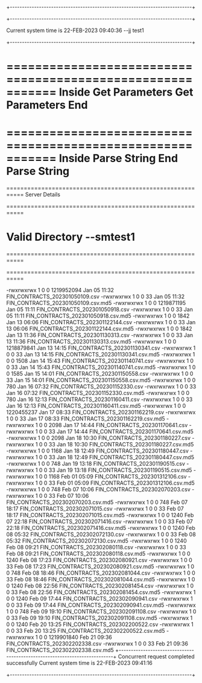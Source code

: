 +---------------------------------------------------------------------------+

+---------------------------------------------------------------------------+

Current system time is 22-FEB-2023 09:40:36
--jj test1

+---------------------------------------------------------------------------+

===========================================================
Inside Get Parameters 
Get Parameters End 
===========================================================
===========================================================
 Inside Parse String 
 End Parse String 
===========================================================
===========================================================
Server Details

===========================================================
 
Valid Directory
--smtest1
===========================================================

===========================================================
 
===========================================================



-rwxrwxrwx 1 0        0         1219952094 Jan 05 11:32 FIN_CONTRACTS_202301050109.csv
-rwxrwxrwx 1 0        0                 33 Jan 05 11:32 FIN_CONTRACTS_202301050109.csv.md5
-rwxrwxrwx 1 0        0         1219871195 Jan 05 11:11 FIN_CONTRACTS_202301050918.csv
-rwxrwxrwx 1 0        0                 33 Jan 05 11:11 FIN_CONTRACTS_202301050918.csv.md5
-rwxrwxrwx 1 0        0               1842 Jan 13 06:06 FIN_CONTRACTS_202301122144.csv
-rwxrwxrwx 1 0        0                 33 Jan 13 06:06 FIN_CONTRACTS_202301122144.csv.md5
-rwxrwxrwx 1 0        0               1842 Jan 13 11:36 FIN_CONTRACTS_202301130313.csv
-rwxrwxrwx 1 0        0                 33 Jan 13 11:36 FIN_CONTRACTS_202301130313.csv.md5
-rwxrwxrwx 1 0        0         1218879841 Jan 13 14:15 FIN_CONTRACTS_202301130341.csv
-rwxrwxrwx 1 0        0                 33 Jan 13 14:15 FIN_CONTRACTS_202301130341.csv.md5
-rwxrwxrwx 1 0        0               1508 Jan 14 15:43 FIN_CONTRACTS_202301140741.csv
-rwxrwxrwx 1 0        0                 33 Jan 14 15:43 FIN_CONTRACTS_202301140741.csv.md5
-rwxrwxrwx 1 0        0               1585 Jan 15 14:01 FIN_CONTRACTS_202301150558.csv
-rwxrwxrwx 1 0        0                 33 Jan 15 14:01 FIN_CONTRACTS_202301150558.csv.md5
-rwxrwxrwx 1 0        0                780 Jan 16 07:32 FIN_CONTRACTS_202301152330.csv
-rwxrwxrwx 1 0        0                 33 Jan 16 07:32 FIN_CONTRACTS_202301152330.csv.md5
-rwxrwxrwx 1 0        0                780 Jan 16 12:13 FIN_CONTRACTS_202301160411.csv
-rwxrwxrwx 1 0        0                 33 Jan 16 12:13 FIN_CONTRACTS_202301160411.csv.md5
-rwxrwxrwx 1 0        0         1220455237 Jan 17 08:33 FIN_CONTRACTS_202301162219.csv
-rwxrwxrwx 1 0        0                 33 Jan 17 08:33 FIN_CONTRACTS_202301162219.csv.md5
-rwxrwxrwx 1 0        0               2098 Jan 17 14:44 FIN_CONTRACTS_202301170641.csv
-rwxrwxrwx 1 0        0                 33 Jan 17 14:44 FIN_CONTRACTS_202301170641.csv.md5
-rwxrwxrwx 1 0        0               2098 Jan 18 10:30 FIN_CONTRACTS_202301180227.csv
-rwxrwxrwx 1 0        0                 33 Jan 18 10:30 FIN_CONTRACTS_202301180227.csv.md5
-rwxrwxrwx 1 0        0               1168 Jan 18 12:49 FIN_CONTRACTS_202301180447.csv
-rwxrwxrwx 1 0        0                 33 Jan 18 12:49 FIN_CONTRACTS_202301180447.csv.md5
-rwxrwxrwx 1 0        0                748 Jan 19 13:18 FIN_CONTRACTS_202301190515.csv
-rwxrwxrwx 1 0        0                 33 Jan 19 13:18 FIN_CONTRACTS_202301190515.csv.md5
-rwxrwxrwx 1 0        0               1168 Feb 01 05:09 FIN_CONTRACTS_202301312106.csv
-rwxrwxrwx 1 0        0                 33 Feb 01 05:09 FIN_CONTRACTS_202301312106.csv.md5
-rwxrwxrwx 1 0        0                748 Feb 07 10:06 FIN_CONTRACTS_202302070203.csv
-rwxrwxrwx 1 0        0                 33 Feb 07 10:06 FIN_CONTRACTS_202302070203.csv.md5
-rwxrwxrwx 1 0        0                748 Feb 07 18:17 FIN_CONTRACTS_202302071015.csv
-rwxrwxrwx 1 0        0                 33 Feb 07 18:17 FIN_CONTRACTS_202302071015.csv.md5
-rwxrwxrwx 1 0        0               1240 Feb 07 22:18 FIN_CONTRACTS_202302071416.csv
-rwxrwxrwx 1 0        0                 33 Feb 07 22:18 FIN_CONTRACTS_202302071416.csv.md5
-rwxrwxrwx 1 0        0               1240 Feb 08 05:32 FIN_CONTRACTS_202302072130.csv
-rwxrwxrwx 1 0        0                 33 Feb 08 05:32 FIN_CONTRACTS_202302072130.csv.md5
-rwxrwxrwx 1 0        0               1240 Feb 08 09:21 FIN_CONTRACTS_202302080118.csv
-rwxrwxrwx 1 0        0                 33 Feb 08 09:21 FIN_CONTRACTS_202302080118.csv.md5
-rwxrwxrwx 1 0        0               1240 Feb 08 17:23 FIN_CONTRACTS_202302080921.csv
-rwxrwxrwx 1 0        0                 33 Feb 08 17:23 FIN_CONTRACTS_202302080921.csv.md5
-rwxrwxrwx 1 0        0                748 Feb 08 18:46 FIN_CONTRACTS_202302081044.csv
-rwxrwxrwx 1 0        0                 33 Feb 08 18:46 FIN_CONTRACTS_202302081044.csv.md5
-rwxrwxrwx 1 0        0               1240 Feb 08 22:56 FIN_CONTRACTS_202302081454.csv
-rwxrwxrwx 1 0        0                 33 Feb 08 22:56 FIN_CONTRACTS_202302081454.csv.md5
-rwxrwxrwx 1 0        0               1240 Feb 09 17:44 FIN_CONTRACTS_202302090941.csv
-rwxrwxrwx 1 0        0                 33 Feb 09 17:44 FIN_CONTRACTS_202302090941.csv.md5
-rwxrwxrwx 1 0        0                748 Feb 09 19:10 FIN_CONTRACTS_202302091108.csv
-rwxrwxrwx 1 0        0                 33 Feb 09 19:10 FIN_CONTRACTS_202302091108.csv.md5
-rwxrwxrwx 1 0        0               1240 Feb 20 13:25 FIN_CONTRACTS_202302200522.csv
-rwxrwxrwx 1 0        0                 33 Feb 20 13:25 FIN_CONTRACTS_202302200522.csv.md5
-rwxrwxrwx 1 0        0         1219901840 Feb 21 09:36 FIN_CONTRACTS_202302202338.csv
-rwxrwxrwx 1 0        0                 33 Feb 21 09:36 FIN_CONTRACTS_202302202338.csv.md5
+---------------------------------------------------------------------------+
Concurrent request completed successfully
Current system time is 22-FEB-2023 09:41:16

+---------------------------------------------------------------------------+
